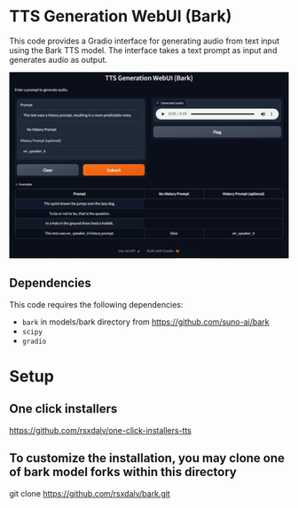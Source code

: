 # TTS Generation WebUI (Bark)

This code provides a Gradio interface for generating audio from text input using the Bark TTS model. The interface takes a text prompt as input and generates audio as output.

![Screenshot](screenshot.jpg)

## Dependencies

This code requires the following dependencies:

- `bark` in models/bark directory from https://github.com/suno-ai/bark
- `scipy`
- `gradio`

# Setup

## One click installers
https://github.com/rsxdalv/one-click-installers-tts

## To customize the installation, you may clone one of bark model forks within this directory

git clone https://github.com/rsxdalv/bark.git
